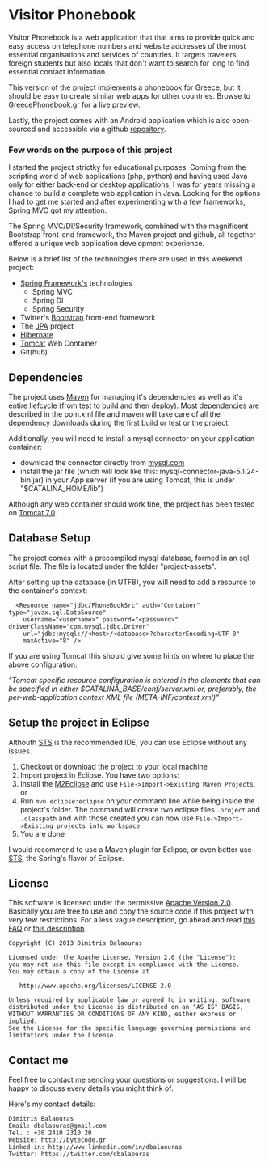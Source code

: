 Visitor Phonebook
====================================

Visitor Phonebook is a web application that that aims to provide quick and easy access on telephone numbers and website addresses of the most essential organisations and services of countries.
It targets travelers, foreign students but also locals that don't want to search for long to find essential contact information.

This version of the project implements a phonebook for Greece, but it should be easy to create similar web apps for other countries. Browse to [GreecePhonebook.gr](http://greecephonebook.gr/) for a live preview.

Lastly, the project comes with an Android application which is also open-sourced and accessible via a github [repository](https://github.com/dbalaouras/greece-phonebook-android).

### Few words on the purpose of this project

I started the project strictky for educational purposes. Coming from the scripting world of web applications (php, python) and having used Java only for either back-end or desktop applications, I was for years missing a chance to build a complete web application in Java.
Looking for the options I had to get me started and after experimenting with a few frameworks, Spring MVC got my attention.

The Spring MVC/DI/Security framework, combined with the magnificent Bootstrap front-end framework, the Maven project and github, all together offered a unique web application development experience.

Below is a brief list of the technologies there are used in this weekend project:
* [Spring Framework's](http://www.springframework.org/) technologies
  * Spring MVC
  * Spring DI
  * Spring Security
* Twitter's [Bootstrap](http://getbootstrap.com/) front-end framework
* The [JPA](http://www.oracle.com/technetwork/java/javaee/tech/persistence-jsp-140049.html) project
* [Hibernate](http://www.hibernate.org/)
* [Tomcat](http://tomcat.apache.org/) Web Container
* Git(hub)


## Dependencies

The project uses [Maven](http://maven.apache.org/) for managing it's dependencies as well as it's entire liefcycle (from test to build and then deploy).
Most dependencies are described in the pom.xml file and maven will take care of all the dependency downloads during the first build or test or the project.

Additionally, you will need to install a mysql connector on your application container:
* download the connector directly from [mysql.com](http://dev.mysql.com/downloads/connector/j)
* install the jar file (which will look like this: mysql-connector-java-5.1.24-bin.jar) in your App server (if you are using Tomcat, this is under "$CATALINA_HOME/lib")

Although any web container should work fine, the project has been tested on [Tomcat 7.0](http://tomcat.apache.org/index.html).


## Database Setup

The project comes with a precompiled mysql database, formed in an sql script file. The file is located under the folder "project-assets".

After setting up the database (in UTF8), you will need to add a resource to the container's context:


  	  <Resource name="jdbc/PhoneBookSrc" auth="Container" type="javax.sql.DataSource"
  		username="<username>" password="<password>" driverClassName="com.mysql.jdbc.Driver"
  		url="jdbc:mysql://<host>/<database>?characterEncoding=UTF-8"
  		maxActive="8" />


If you are using Tomcat this should give some hints on where to place the above configuration:

*"Tomcat specific resource configuration is entered in the <Context> elements that can be specified in either $CATALINA\_BASE/conf/server.xml or, preferably, the per-web-application context XML file (META-INF/context.xml)”*


## Setup the project in Eclipse

Althouth [STS](http://spring.io/tools) is the recommended IDE, you can use Eclipse without any issues.

1. Checkout or download the project to your local machine
2. Import project in Eclipse. You have two options: 
  1. Install the [M2Eclipse](http://m2eclipse.sonatype.org/) and use `File->Import->Existing Maven Projects`, or
  2. Run `mvn eclipse:eclipse` on your command line while being inside the project's folder. The command will create two eclipse files `.project` and `.classpath` and with those created you can now use `File->Import->Existing projects into workspace`
3. You are done

I would recommend to use a Maven plugin for Eclipse, or even better use [STS](http://spring.io/tools), the Spring's flavor of Eclipse.

## License

This software is licensed under the permissive [Apache Version 2.0](http://www.apache.org/licenses/LICENSE-2.0.html). Basically you are free to use and copy the source code if this project with very few restrictions. For a less vague description, go ahead and read [this FAQ](http://www.apache.org/foundation/license-faq.html#WhatDoesItMEAN) or [this description](http://www.tldrlegal.com/license/apache-license-2.0-%28apache-2.0%29).

    Copyright (C) 2013 Dimitris Balaouras

    Licensed under the Apache License, Version 2.0 (the "License");
    you may not use this file except in compliance with the License.
    You may obtain a copy of the License at

       http://www.apache.org/licenses/LICENSE-2.0

    Unless required by applicable law or agreed to in writing, software
    distributed under the License is distributed on an "AS IS" BASIS,
    WITHOUT WARRANTIES OR CONDITIONS OF ANY KIND, either express or implied.
    See the License for the specific language governing permissions and
    limitations under the License.

## Contact me

Feel free to contact me sending your questions or suggestions. I will be happy to discuss every details you might think of.

Here's my contact details:

    Dimitris Balaouras
    Email: dbalaouras@gmail.com
    Tel. : +30 2410 2310 20
    Website: http://bytecode.gr
    Linked-in: http://www.linkedin.com/in/dbalaouras
    Twitter: https://twitter.com/dbalaouras

[1]: https://github.com/dbalaouras/visitorphonebook
[2]: http://actionbarsherlock.com/
[3]: http://www.youtube.com/watch?v=4GJ6yY1lNNY#t=119
[4]: http://bytecode.gr
